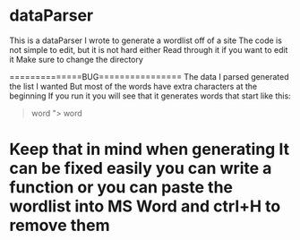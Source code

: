 # dataParser
This is a dataParser I wrote to generate a wordlist off of a site
The code is not simple to edit, but it is not hard either
Read through it if you want to edit it
Make sure to change the directory

==============BUG================
The data I parsed generated the list I wanted
But most of the words have extra characters 
at the beginning 
If you run it you will see that it generates 
words that start like this:
> word
"> word

Keep that in mind when generating
It can be fixed easily
you can write a function
or you can paste the wordlist into 
MS Word and ctrl+H to remove them
==================================

